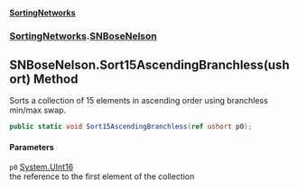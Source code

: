 #### [SortingNetworks](./index.md 'index')
### [SortingNetworks](./SortingNetworks.md 'SortingNetworks').[SNBoseNelson](./SortingNetworks-SNBoseNelson.md 'SortingNetworks.SNBoseNelson')
## SNBoseNelson.Sort15AscendingBranchless(ushort) Method
Sorts a collection of 15 elements in ascending order using branchless min/max swap.  
```csharp
public static void Sort15AscendingBranchless(ref ushort p0);
```
#### Parameters
<a name='SortingNetworks-SNBoseNelson-Sort15AscendingBranchless(ushort)-p0'></a>
`p0` [System.UInt16](https://docs.microsoft.com/en-us/dotnet/api/System.UInt16 'System.UInt16')  
the reference to the first element of the collection  
  

